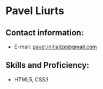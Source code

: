 # Pavel Liurts

## Contact information:

* E-mail: pavel.initialize@gmail.com

## Skills and Proficiency:

* HTML5, CSS3
